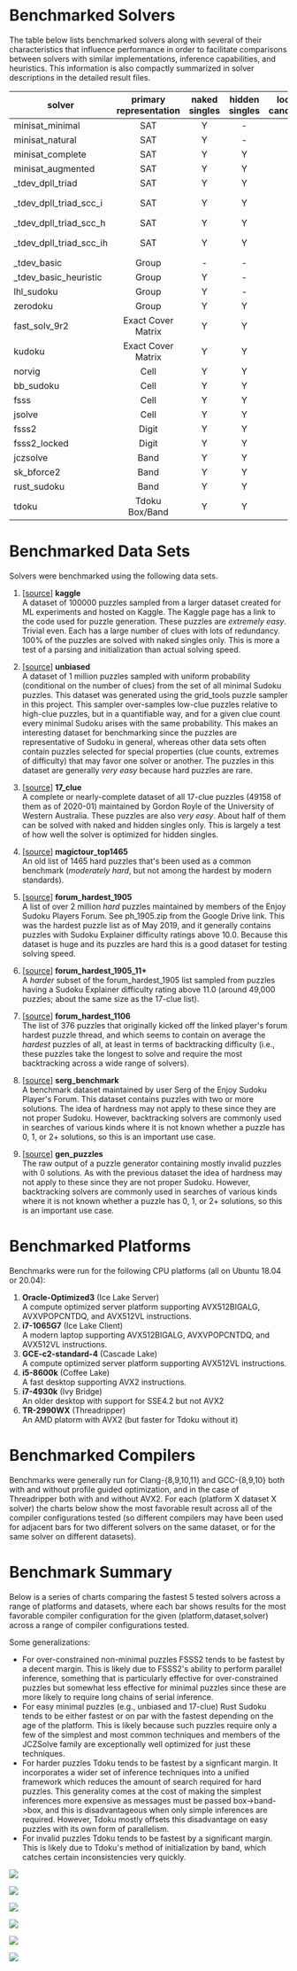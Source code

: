 
# Benchmarked Solvers

The table below lists benchmarked solvers along with several of their characteristics that influence performance
in order to facilitate comparisons between solvers with similar implementations, inference capabilities, and
heuristics. This information is also compactly summarized in solver descriptions in the detailed result files.

| solver                   |primary<br>representation | naked<br>singles | hidden<br>singles | locked<br>cands:row | locked<br>cands:col | extra | heuristics |
|--------------------------|:-------------:|:-------:|:------:|:---------:|:---------:|:------:|:-----------:|
| minisat_minimal          | SAT           |  Y      | -      | -         | -         | CDCL     | Min+         |
| minisat_natural          | SAT           |  Y      | -      | -         | -         | CDCL     | Min+         |
| minisat_complete         | SAT           |  Y      | Y      | -         | -         | CDCL     | Min+         |
| minisat_augmented        | SAT           |  Y      | Y      | Y         | Y         | CDCL     | Min+         |
| _tdev_dpll_triad         | SAT           |  Y      | Y      | Y         | Y         | Triad      | Min        |
| _tdev_dpll_triad_scc_i   | SAT           |  Y      | Y      | Y         | Y         | Triad, SCC | Min+       |
| _tdev_dpll_triad_scc_h   | SAT           |  Y      | Y      | Y         | Y         | Triad      | Min        |
| _tdev_dpll_triad_scc_ih  | SAT           |  Y      | Y      | Y         | Y         | Triad, SCC | Min+       |
| _tdev_basic              | Group         |  -      | -      | -         | -         |          | -            |
| _tdev_basic_heuristic    | Group         |  Y      | -      | -         | -         |          | Min          |
| lhl_sudoku               | Group         |  Y      | -      | -         | -         |          | Min          |
| zerodoku                 | Group         |  Y      | Y      | -         | -         |          | Min          |
| fast_solv_9r2            | Exact Cover Matrix  |  Y| Y      | -         | -         |          | Min          |
| kudoku                   | Exact Cover Matrix  |  Y| Y      | -         | -         |          | Min          |
| norvig                   | Cell          |  Y      | Y      | -         | -         |          | Min          |
| bb_sudoku                | Cell          |  Y      | Y      | Y         | Y         |          | Min          |
| fsss                     | Cell          |  Y      | Y      | Y         | Y         |          | Min          |
| jsolve                   | Cell          |  Y      | Y      | Y         | Y         |          | Min          |
| fsss2                    | Digit         |  Y      | Y      | -         | -         |          | Min          |
| fsss2_locked             | Digit         |  Y      | Y      | Y         | Y         |          | Min          |
| jczsolve                 | Band          |  Y      | Y      | Y         | -         |          | Min          |
| sk_bforce2               | Band          |  Y      | Y      | Y         | Y         |          | Min+         |
| rust_sudoku              | Band          |  Y      | Y      | Y         | -         |          | Min          |
| tdoku                    | Tdoku Box/Band  |  Y    | Y      | Y         | Y         | Triad    | Min+         |


# Benchmarked Data Sets
Solvers were benchmarked using the following data sets.

1. [[source](http://www.kaggle.com/bryanpark/sudoku)] **kaggle** \
A dataset of 100000 puzzles sampled from a larger dataset created for ML experiments and 
hosted on Kaggle. The Kaggle page has a link to the code used for puzzle generation. These
puzzles are *extremely easy*. Trivial even. Each has a large number of clues with lots of
redundancy. 100% of the puzzles are solved with naked singles only. This is  more a test
of a parsing and initialization than actual solving speed.

1. [[source](https://github.com/t-dillon/tdoku/blob/master/src/grid_tools.cc)] **unbiased** \
A dataset of 1 million puzzles sampled with uniform probability (conditional on the number of
clues) from the set of all minimal Sudoku puzzles. This dataset was generated using the grid_tools
puzzle sampler in this project. This sampler over-samples low-clue puzzles relative to high-clue
puzzles, but in a quantifiable way, and for a given clue count every minimal Sudoku arises with
the same probability. This makes an interesting dataset for benchmarking since the puzzles are
representative of Sudoku in general, whereas other data sets often contain puzzles selected for
special properties (clue counts, extremes of difficulty) that may favor one solver or another.
The puzzles in this dataset are generally *very easy* because hard puzzles are rare.

1. [[source](http://staffhome.ecm.uwa.edu.au/~00013890/sudokumin.php)] **17_clue** \
A complete or nearly-complete dataset of all 17-clue puzzles (49158 of them as of 2020-01)
maintained by Gordon Royle of the University of Western Australia. These puzzles are also *very
easy*. About half of them can be solved with naked and hidden singles only. This is largely a test of
how well the solver is optimized for hidden singles.
 
1. [[source](http://magictour.free.fr/sudoku.htm)] **magictour_top1465** \
An old list of 1465 hard puzzles that's been used as a common benchmark (*moderately hard*, but not among 
the hardest by modern standards).

1. [[source](http://forum.enjoysudoku.com/the-hardest-sudokus-new-thread-t6539-600.html#p277835)] **forum_hardest_1905** \
A list of over 2 million *hard* puzzles maintained by members of the Enjoy Sudoku Players Forum.
See ph_1905.zip from the Google Drive link. This was the hardest puzzle list as of May 2019, and
it generally contains puzzles with Sudoku Explainer difficulty ratings above 10.0. Because this
dataset is huge and its puzzles are hard this is a good dataset for testing solving speed. 

1. [[source](http://forum.enjoysudoku.com/the-hardest-sudokus-new-thread-t6539-600.html#p277835)] **forum_hardest_1905_11+** \
A *harder* subset of the forum_hardest_1905 list sampled from puzzles having a Sudoku Explainer difficulty rating 
above 11.0 (around 49,000 puzzles; about the same size as the 17-clue list).

1. [[source](http://forum.enjoysudoku.com/the-hardest-sudokus-new-thread-t6539.html#p65791)] **forum_hardest_1106** \
The list of 376 puzzles that originally kicked off the linked player's forum hardest puzzle thread, 
and which seems to contain on average the *hardest* puzzles of all, at least in terms of backtracking
difficulty (i.e., these puzzles take the longest to solve and require the most backtracking across
a wide range of solvers).

1. [[source](http://sites.google.com/site/sergsudoku/benchmark.zip)] **serg_benchmark** \
A benchmark dataset maintained by user Serg of the Enjoy Sudoku Player's Forum. This dataset 
contains puzzles with two or more solutions. The idea of hardness may not apply to these since
they are not proper Sudoku. However, backtracking solvers are commonly used in searches of various
kinds where it is not known whether a puzzle has 0, 1, or 2+ solutions, so this is an important
use case.

1. [[source](http://www.enjoysudoku.com/gen_puzzles.zip)] **gen_puzzles** \
The raw output of a puzzle generator containing mostly invalid puzzles with 0 solutions. As
with the previous dataset the idea of hardness may not apply to these since they are not proper
Sudoku. However, backtracking solvers are commonly used in searches of various kinds where it is 
not known whether a puzzle has 0, 1, or 2+ solutions, so this is an important use case.

# Benchmarked Platforms

Benchmarks were run for the following CPU platforms (all on Ubuntu 18.04 or 20.04):
1. **Oracle-Optimized3** (Ice Lake Server)\
A compute optimized server platform supporting AVX512BIGALG, AVXVPOPCNTDQ, and AVX512VL instructions.
1. **i7-1065G7** (Ice Lake Client)\
A modern laptop supporting AVX512BIGALG, AVXVPOPCNTDQ, and AVX512VL instructions.
1. **GCE-c2-standard-4** (Cascade Lake)\
A compute optimized server platform supporting AVX512VL instructions.
1. **i5-8600k** (Coffee Lake)\
A fast desktop supporting AVX2 instructions.
1. **i7-4930k** (Ivy Bridge)\
An older desktop with support for SSE4.2 but not AVX2
1. **TR-2990WX** (Threadripper)\
An AMD platorm with AVX2 (but faster for Tdoku without it)

# Benchmarked Compilers
Benchmarks were generally run for Clang-{8,9,10,11} and GCC-{8,9,10} both with and without profile guided optimization, 
and in the case of Threadripper both with and without AVX2. For each (platform X dataset X solver) the charts below show 
the most favorable result across all of the compiler configurations tested (so different compilers may have been used 
for adjacent bars for two different solvers on the same dataset, or for the same solver on different datasets).

# Benchmark Summary

Below is a series of charts comparing the fastest 5 tested solvers across a range of platforms and datasets, where each bar
shows results for the most favorable compiler configuration for the given (platform,dataset,solver) across a range
of compiler configurations tested.

Some generalizations:
* For over-constrained non-minimal puzzles FSSS2 tends to be fastest by a decent margin. This is likely due to FSSS2's
  ability to perform parallel inference, something that is particularly effective for over-constrained puzzles but
  somewhat less effective for minimal puzzles since these are more likely to require long chains of serial inference.
* For easy minimal puzzles (e.g., unbiased and 17-clue) Rust Sudoku tends to be either fastest or on par with the fastest 
  depending on the age of the platform. This is likely because such puzzles require only a few of the simplest and most
  common techniques and members of the JCZSolve family are exceptionally well optimized for just these techniques.
* For harder puzzles Tdoku tends to be fastest by a signficant margin. It incorporates a wider set of inference
  techniques into a unified framework which reduces the amount of search required for hard puzzles. This generality
  comes at the cost of making the simplest inferences more expensive as messages must be passed box->band->box, and this
  is disadvantageous when only simple inferences are required. However, Tdoku mostly offsets this disadvantage on easy
  puzzles with its own form of parallelism.
* For invalid puzzles Tdoku tends to be fastest by a significant margin. This is likely due to Tdoku's method of
  initialization by band, which catches certain inconsistencies very quickly.

![](https://docs.google.com/spreadsheets/d/e/2PACX-1vRrWT05pUsB0LRS8ZR-j7WNvoUIpX6TDHBGeWhJnd7bRedgNn-a60TLVIRYO9A51yUZuXo-ugWx-ibK/pubchart?oid=584139883&format=image)

![](https://docs.google.com/spreadsheets/d/e/2PACX-1vRrWT05pUsB0LRS8ZR-j7WNvoUIpX6TDHBGeWhJnd7bRedgNn-a60TLVIRYO9A51yUZuXo-ugWx-ibK/pubchart?oid=1741583019&format=image)

![](https://docs.google.com/spreadsheets/d/e/2PACX-1vRrWT05pUsB0LRS8ZR-j7WNvoUIpX6TDHBGeWhJnd7bRedgNn-a60TLVIRYO9A51yUZuXo-ugWx-ibK/pubchart?oid=1180131374&format=image)

![](https://docs.google.com/spreadsheets/d/e/2PACX-1vRrWT05pUsB0LRS8ZR-j7WNvoUIpX6TDHBGeWhJnd7bRedgNn-a60TLVIRYO9A51yUZuXo-ugWx-ibK/pubchart?oid=2129238453&format=image)

![](https://docs.google.com/spreadsheets/d/e/2PACX-1vRrWT05pUsB0LRS8ZR-j7WNvoUIpX6TDHBGeWhJnd7bRedgNn-a60TLVIRYO9A51yUZuXo-ugWx-ibK/pubchart?oid=754000374&format=image)

![](https://docs.google.com/spreadsheets/d/e/2PACX-1vRrWT05pUsB0LRS8ZR-j7WNvoUIpX6TDHBGeWhJnd7bRedgNn-a60TLVIRYO9A51yUZuXo-ugWx-ibK/pubchart?oid=2018421902&format=image)
